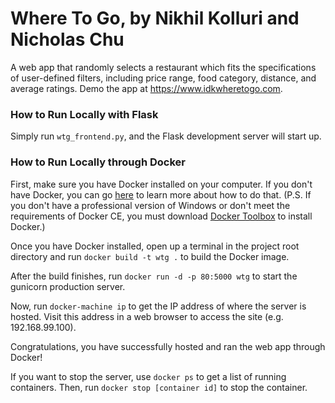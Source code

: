 # Where To Go, by Nikhil Kolluri and Nicholas Chu
A web app that randomly selects a restaurant which fits the specifications of user-defined filters, including price range, food category, distance, and average ratings. Demo the app at https://www.idkwheretogo.com.

### How to Run Locally with Flask
Simply run `wtg_frontend.py`, and the Flask development server will start up.

### How to Run Locally through Docker
First, make sure you have Docker installed on your computer. If you don't have Docker, you can go [here](https://docs.docker.com/install/#supported-platforms) to learn more about how to do that. (P.S. If you don't have a professional version of Windows or don't meet the requirements of Docker CE, you must download [Docker Toolbox](https://docs.docker.com/toolbox/overview) to install Docker.)

Once you have Docker installed, open up a terminal in the project root directory and run `docker build -t wtg .` to build the Docker image.

After the build finishes, run `docker run -d -p 80:5000 wtg` to start the gunicorn production server.

Now, run `docker-machine ip` to get the IP address of where the server is hosted. Visit this address in a web browser to access the site (e.g. 192.168.99.100).

Congratulations, you have successfully hosted and ran the web app through Docker!

If you want to stop the server, use `docker ps` to get a list of running containers. Then, run `docker stop [container id]` to stop the container.
